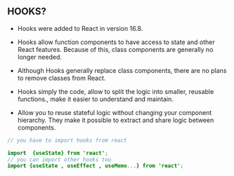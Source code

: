 ## HOOKS?
* Hooks were added to React in version 16.8.

* Hooks allow function components to have access to state and other React features. Because of this, class components are generally no longer needed.

* Although Hooks generally replace class components, there are no plans to remove classes from React.

* Hooks simply the code, allow to split the logic into smaller, reusable functions., make it easier to understand and maintain.

* Allow you to reuse stateful logic without changing your component hierarchy. They make it possible to extract and share logic between components.

``` java script 
// you have to import hooks from react

import  {useState} from 'react';
// you can import other hooks too
import {useState , useEffect , useMemo...} from 'react';
```